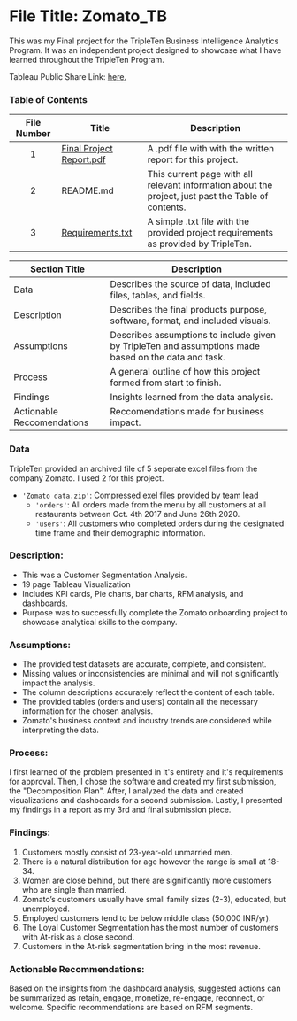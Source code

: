 # File Title: Zomato_TB

This was my Final project for the TripleTen Business Intelligence Analytics Program. It was an independent project designed to showcase what I have learned throughout the TripleTen Program.

Tableau Public Share Link: <a href='https://public.tableau.com/app/profile/simran.dulai/viz/Zomato_17138507108980/Dashboard1' target=_blank><u>here</u>.</a>

### Table of Contents
| File Number | Title | Description |
| :-----------: | ----------- |----------- |
| 1 | [Final Project Report.pdf](https://github.com/simrandulai/Data_projects_TripleTen/blob/main/Zomato/Final_Project_Report.pdf) | A .pdf file with with the written report for this project. |
| 2 | README.md | This current page with all relevant information about the project, just past the Table of contents. |
| 3 | [Requirements.txt](https://github.com/simrandulai/Data_projects_TripleTen/blob/main/Zomato/Requirements.txt) | A simple .txt file with the provided project requirements as provided by TripleTen. |

| Section Title | Description |
| ----------- |----------- |
| Data | Describes the source of data, included files, tables, and fields. |
| Description | Describes the final products purpose, software, format, and included visuals. |
| Assumptions | Describes assumptions to include given by TripleTen and assumptions made based on the data and task. |
| Process | A general outline of how this project formed from start to finish. |
| Findings | Insights learned from the data analysis. |
| Actionable Reccomendations | Reccomendations made for business impact. |

### Data
TripleTen provided an archived file of 5 seperate excel files from the company Zomato. I used 2 for this project.
- `'Zomato data.zip'`: Compressed exel files provided by team lead
    - `'orders'`: All orders made from the menu by all customers at all restaurants between Oct. 4th 2017 and June 26th 2020.
    - `'users'`: All customers who completed orders during the designated time frame and their demographic information.

### Description:
- This was a Customer Segmentation Analysis.
- 19 page Tableau Visualization
- Includes KPI cards, Pie charts, bar charts, RFM analysis, and dashboards.
- Purpose was to successfully complete the Zomato onboarding project to showcase analytical skills to the company.

### Assumptions:
- The provided test datasets are accurate, complete, and consistent.
- Missing values or inconsistencies are minimal and will not significantly impact the analysis.
- The column descriptions accurately reflect the content of each table.
- The provided tables (orders and users) contain all the necessary information for the chosen analysis.
- Zomato's business context and industry trends are considered while interpreting the data.

### Process:
I first learned of the problem presented in it's entirety and it's requirements for approval.
Then, I chose the software and created my first submission, the "Decomposition Plan".
After, I analyzed the data and created visualizations and dashboards for a second submission.
Lastly, I presented my findings in a report as my 3rd and final submission piece.

### Findings:
1. Customers mostly consist of 23-year-old unmarried men.
2. There is a natural distribution for age however the range is small at 18-34.
3. Women are close behind, but there are significantly more customers who are single than married.
4. Zomato’s customers usually have small family sizes (2-3), educated, but unemployed.
5. Employed customers tend to be below middle class (50,000 INR/yr).
6. The Loyal Customer Segmentation has the most number of customers with At-risk as a close second.
7. Customers in the At-risk segmentation bring in the most revenue.

### Actionable Recommendations:
Based on the insights from the dashboard analysis, suggested actions can be summarized as retain, engage, monetize, re-engage, reconnect, or welcome. Specific recommendations are based on RFM segments. 

